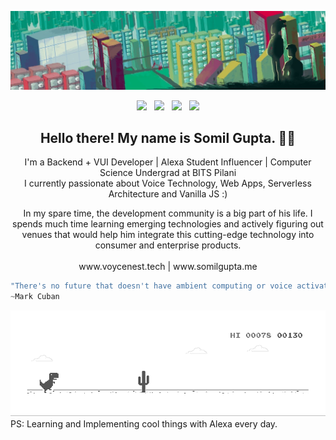 ![image](https://github.com/somilg050/somilg050/blob/master/coolBE.jpeg)
<p align='center'>
<a href="https://dev.to/somilg050"><img height="30" src="https://raw.githubusercontent.com/stephenajulu/WaylonWalker/main/icon/dev.png"></a>&nbsp;&nbsp;
<a href="https://twitter.com/ssomilg050"><img height="30" src="https://github.com/stephenajulu/WaylonWalker/blob/main/icon/twitter.png?raw=true"></a>&nbsp;&nbsp;
<a href="https://instagram.com/somil._.gupta"><img height="30" src="https://github.com/stephenajulu/WaylonWalker/blob/main/icon/instagram.jpg?raw=true"></a>&nbsp;&nbsp;
<a href="https://www.linkedin.com/in/somil-gupta-74222b136/"><img height="30" src="https://github.com/stephenajulu/WaylonWalker/blob/main/icon/linkedin.png?raw=true"></a>
</p>

<h2 align="center">Hello there! My name is Somil Gupta. 👋🤓</h2>
<p align="center">I'm a Backend + VUI Developer | Alexa Student Influencer | Computer Science Undergrad at BITS Pilani</br>
I currently passionate about Voice Technology, Web Apps, Serverless Architecture and Vanilla JS :)  
</p>
<p align="center">In my spare time, the development community is a big part of his life. I spends much time learning emerging technologies and actively figuring out venues that would help him integrate this cutting-edge technology into consumer and enterprise products.</br></br>www.voycenest.tech   |   www.somilgupta.me
  
```javascript
"There's no future that doesn't have ambient computing or voice activation."
~Mark Cuban
```
![image](https://github.com/somilg050/somilg050/blob/master/dino.gif)</br>
PS: Learning and Implementing cool things with Alexa every day.
</p>
